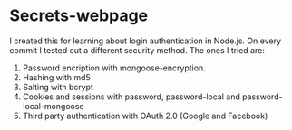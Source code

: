 # Secrets-webpage

I created this for learning about login authentication in Node.js. On every commit I tested out a different security method. The ones I tried are:

1. Password encription with mongoose-encryption.
2. Hashing with md5
3. Salting with bcrypt
4. Cookies and sessions with password, password-local and password-local-mongoose
5. Third party authentication with OAuth 2.0 (Google and Facebook)
